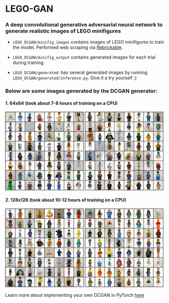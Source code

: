 # LEGO-GAN
### A deep convolutional generative adversarial neural network to generate realistic images of LEGO minifigures

- `LEGO_DCGAN/minifig_images` contains images of LEGO minifigures to train the model. Performed web scraping via [Rebrickable](https://rebrickable.com/).

- `LEGO_DCGAN/minifig_output` contains generated images for each trial during training. 

- `LEGO_DCGAN/generated`: has several generated images by running `LEGO_DCGAN/generated/inference.py`. Give it a try yourself ;)

### Below are some images generated by the DCGAN generator:
#### 1. 64x64 (took about 7-8 hours of training on a CPU)
<img src="https://github.com/Sid1279/LEGO-GAN/blob/main/LEGO_DCGAN/generated/64x64/generated_49.png" width="49%" height="auto">
<img src="https://github.com/Sid1279/LEGO-GAN/blob/main/LEGO_DCGAN/generated/64x64/generated_85.png" width="49%" height="auto">

#### 2. 128x128 (took about 10-12 hours of training on a CPU)
<img src="https://github.com/Sid1279/LEGO-GAN/blob/main/LEGO_DCGAN/generated/128x128/generated_10.png" width="49%" height="auto">
<img src="https://github.com/Sid1279/LEGO-GAN/blob/main/LEGO_DCGAN/generated/128x128/generated_9.png" width="49%" height="auto">

Learn more about implementing your own DCGAN in PyTorch [here](https://pytorch.org/tutorials/beginner/dcgan_faces_tutorial.html)
